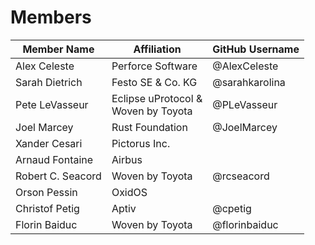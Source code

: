 # Members

| Member Name             | Affiliation                                         | GitHub Username    |
|-------------------------|-----------------------------------------------------|--------------------|
| Alex Celeste            | Perforce Software                                   | @AlexCeleste       |
| Sarah Dietrich          | Festo SE & Co. KG                                   | @sarahkarolina     |
| Pete LeVasseur          | Eclipse uProtocol &<br/>Woven by Toyota             | @PLeVasseur        |
| Joel Marcey             | Rust Foundation                                     | @JoelMarcey        |
| Xander Cesari           | Pictorus Inc.                                       |                    |
| Arnaud Fontaine         | Airbus                                              |                    |
| Robert C. Seacord       | Woven by Toyota                                     | @rcseacord         |
| Orson Pessin            | OxidOS                                              |                    |
| Christof Petig          | Aptiv                                               | @cpetig            |
| Florin Baiduc           | Woven by Toyota                                     | @florinbaiduc      |
